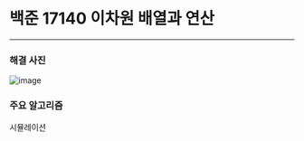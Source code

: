# 백준 17140 이차원 배열과 연산

---

### 해결 사진

![image](https://user-images.githubusercontent.com/41224549/93050198-66031d80-f69d-11ea-91d4-bfdbc8e2757d.png)




### 주요 알고리즘

시뮬레이션
